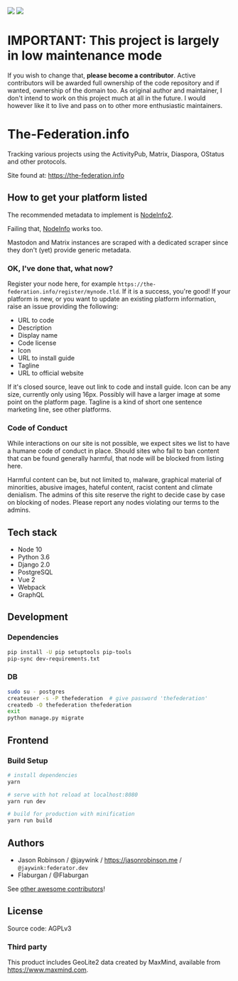 [![](https://img.shields.io/matrix/thefederation:feneas.org.svg?server_fqdn=feneas.org)](https://matrix.to/#/#thefederation:feneas.org) [![](https://img.shields.io/badge/license-AGPLv3-green.svg)](https://tldrlegal.com/license/gnu-affero-general-public-license-v3-(agpl-3.0))

# IMPORTANT: This project is largely in low maintenance mode

If you wish to change that, **please become a contributor**. Active contributors will be awarded
full ownership of the code repository and if wanted, ownership of the domain too.
As original author and maintainer, I don't intend to work on this project much at all
in the future. I would however like it to live and pass on to other more enthusiastic
maintainers.

# The-Federation.info

Tracking various projects using the ActivityPub, Matrix, Diaspora, OStatus and other protocols.

Site found at: https://the-federation.info

## How to get your platform listed

The recommended metadata to implement is [NodeInfo2](https://git.feneas.org/jaywink/nodeinfo2).

Failing that, [NodeInfo](http://nodeinfo.diaspora.software/) works too.

Mastodon and Matrix instances are scraped with a dedicated scraper since they don't (yet) provide generic metadata.

### OK, I've done that, what now?

Register your node here, for example `https://the-federation.info/register/mynode.tld`. If it is a success, you're good! If your platform is new, or you want to update an existing platform information, raise an issue providing the following:

* URL to code
* Description
* Display name
* Code license
* Icon
* URL to install guide
* Tagline
* URL to official website

If it's closed source, leave out link to code and install guide. Icon can be any size, currently only using 16px. Possibly will have a larger image at some point on the platform page. Tagline is a kind of short one sentence marketing line, see other platforms.

### Code of Conduct

While interactions on our site is not possible, we expect sites we list to have a humane code of conduct in place. Should sites who fail to ban content that can be found generally harmful, that node will be blocked from listing here.

Harmful content can be, but not limited to, malware, graphical material of minorities, abusive images, hateful content, racist content and climate denialism. The admins of this site reserve the right to decide case by case on blocking of nodes. Please report any nodes violating our terms to the admins. 

## Tech stack

* Node 10
* Python 3.6
* Django 2.0
* PostgreSQL
* Vue 2
* Webpack
* GraphQL

## Development

### Dependencies

``` bash
pip install -U pip setuptools pip-tools
pip-sync dev-requirements.txt
```

### DB

``` bash
sudo su - postgres
createuser -s -P thefederation  # give password 'thefederation'
createdb -O thefederation thefederation
exit
python manage.py migrate
```

## Frontend

### Build Setup

``` bash
# install dependencies
yarn

# serve with hot reload at localhost:8080
yarn run dev

# build for production with minification
yarn run build
```

## Authors

* Jason Robinson / @jaywink / https://jasonrobinson.me / `@jaywink:federator.dev`
* Flaburgan / @Flaburgan

See [other awesome contributors](https://github.com/thefederationinfo/the-federation.info/graphs/contributors)!

## License

Source code: AGPLv3

### Third party

This product includes GeoLite2 data created by MaxMind, available from https://www.maxmind.com.
